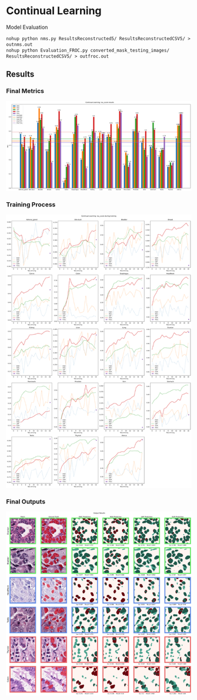 # Continual Learning

Model Evaluation
```
nohup python nms.py ResultsReconstructed5/ ResultsReconstructedCSV5/ > outnms.out
nohup python Evaluation_FROC.py converted_mask_testing_images/ ResultsReconstructedCSV5/ > outfroc.out
```

## Results

### Final Metrics

![image info](./docs/continualmetrics.png)

### Training Process

![image info](./docs/continualtraining.png)

### Final Outputs

![image info](./docs/outputresults_recall.png)